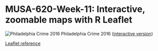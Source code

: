 # MUSA-620-Week-11: Interactive, zoomable maps with R Leaflet

![Philadelphia Crime 2016](https://github.com/MUSA-620-Fall-2017/MUSA-620-Week-10/blob/master/philly-crime-2016.png "Philadelphia Crime 2016")
Philadelphia Crime 2016 ([interactive version](https://blueshift.io/philly-crime.html))

[Leaflet reference](https://rstudio.github.io/leaflet/)


